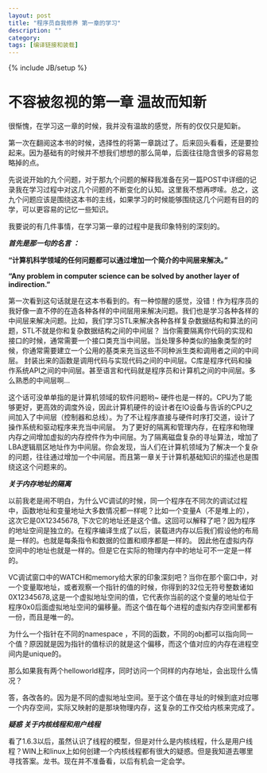 ```yaml
---
layout: post
title: "程序员自我修养 第一章的学习"
description: ""
category: 
tags: [编译链接和装载]
---
```

{% include JB/setup %}

不容被忽视的第一章 温故而知新
===================

很惭愧，在学习这一章的时候，我并没有温故的感觉，所有的仅仅只是知新。

第一次在翻阅这本书的时候，选择性的将第一章跳过了。后来回头看看，还是要捡起来。因为基础有的时候并不想我们想想的那么简单，后面往往隐含很多的容易忽略掉的点。

先说说开始的九个问题，对于那九个问题的解释我准备在另一篇POST中详细的记录我在学习过程中对这几个问题的不断变化的认知。这里我不想再啰嗦。总之，这九个问题应该是围绕这本书的主线，如果学习的时候能够围绕这几个问题有目的的学，可以更容易的记忆一些知识。

我要说的有几件事情，在学习第一章的过程中是我印象特别的深刻的。

***首先是那一句的名言 ：***

**“计算机科学领域的任何问题都可以通过增加一个简介的中间层来解决。”**

**“Any problem in computer science can be solved by another layer of indirection.”**

第一次看到这句话就是在这本书看到的。有一种惊醒的感觉，没错！作为程序员的我好像一直不停的在造各种各样的中间层用来解决问题。我们也是学习各种各样的中间层来解决问题。比如，我们学习STL来解决各种各样复杂数据结构和算法的问题，STL不就是你和复杂数据结构之间的中间层？
当你需要隔离你代码的实现和接口的时候，通常需要一个接口类充当中间层。当处理多种类似的抽象类型的时候，你通常需要建立一个公用的基类来充当这些不同种派生类和调用者之间的中间层。
封装出来的函数是调用代码与实现代码之间的中间层。C库是程序代码和操作系统API之间的中间层。甚至语言和代码就是程序员和计算机之间的中间层。多么熟悉的中间层啊...

这个话可没单单指的是计算机领域的软件问题哟~ 硬件也是一样的。CPU为了能够更好，更高效的调度外设，因此计算机硬件的设计者在IO设备与告诉的CPU之间加入了中间层（控制器和总线）。为了不让程序直接与硬件时序打交道，设计了操作系统和驱动程序来充当中间层。
为了更好的隔离和管理内存，在程序和物理内存之间增加虚拟的内存控件作为中间层。为了隔离磁盘复杂的寻址算法，增加了LBA逻辑扇区地址作为中间层。你会发现，当人们在计算机领域为了解决一个复杂的问题，往往通过增加一个中间层。而且第一章关于计算机基础知识的描述也是围绕这这个问题来的。

***关于内存地址的隔离***

以前我老是闹不明白，为什么VC调试的时候，同一个程序在不同次的调试过程中，函数地址和变量地址大多数情况都一样呢？比如一个变量A（不是堆上的），这次它是0X12345678, 下次它的地址还是这个值。这回可以解释了吧？因为程序的地址空间是独立的。在程序编译生成了以后，装载进内存以后我们假设他的布局是一样的。也就是每条指令和数据的位置和顺序都是一样的。
因此他在虚拟内存空间中的地址也就是一样的。但是它在实际的物理内存中的地址可不一定是一样的。

VC调试窗口中的WATCH和memory给大家的印象深刻吧？当你在那个窗口中，对一个变量取地址，或者观察一个指针的值的时候，你得到的32位无符号整数诸如0X12345678,这是一个虚拟地址空间的值，它代表你当前的这个变量的地址位于程序0x0后面虚拟地址空间的偏移量。而这个值在每个进程的虚拟内存空间里都有一份，而且是唯一的。

为什么一个指针在不同的namespace ，不同的函数，不同的obj都可以指向同一个值？原因就是因为指针的值标识的就是这个偏移，而这个值对应的内存在进程空间内是unique的。

那么如果我有两个helloworld程序，同时访问一个同样的内存地址，会出现什么情况？

答，各改各的。因为是不同的虚拟地址空间。至于这个值在寻址的时候到底对应哪一个内存空间，实际又映射的是那块物理内存，这复杂的工作交给内核来完成了。

***疑惑 关于内核线程和用户线程***

看了1.6.3以后，虽然认识了线程的模型，但是对什么是内核线程，什么是用户线程？WIN上和linux上如何创建一个内核线程都有很大的疑惑。但是我知道去哪里寻找答案。龙书。现在并不准备看，以后有机会一定会学。
